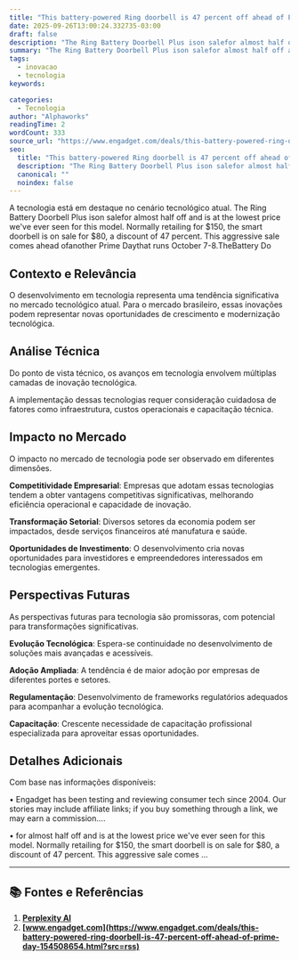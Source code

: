 ```yaml
---
title: "This battery-powered Ring doorbell is 47 percent off ahead of Prime Day"
date: 2025-09-26T13:00:24.332735-03:00
draft: false
description: "The Ring Battery Doorbell Plus ison salefor almost half off and is at the lowest price we've ever seen for this model. Normally retailing for $150, the smart..."
summary: "The Ring Battery Doorbell Plus ison salefor almost half off and is at the lowest price we've ever seen for this model. Normally retailing for $150, the smart..."
tags:
  - inovacao
  - tecnologia
keywords:

categories:
  - Tecnologia
author: "Alphaworks"
readingTime: 2
wordCount: 333
source_url: "https://www.engadget.com/deals/this-battery-powered-ring-doorbell-is-47-percent-off-ahead-of-prime-day-154508654.html?src=rss"
seo:
  title: "This battery-powered Ring doorbell is 47 percent off ahead of Prime Day"
  description: "The Ring Battery Doorbell Plus ison salefor almost half off and is at the lowest price we've ever seen for this model. Normally retailing for $150, the smart..."
  canonical: ""
  noindex: false
---
```


A tecnologia está em destaque no cenário tecnológico atual. The Ring Battery Doorbell Plus ison salefor almost half off and is at the lowest price we've ever seen for this model. Normally retailing for $150, the smart doorbell is on sale for $80, a discount of 47 percent. This aggressive sale comes ahead ofanother Prime Daythat runs October 7-8.TheBattery Do

## Contexto e Relevância

O desenvolvimento em tecnologia representa uma tendência significativa no mercado tecnológico atual. Para o mercado brasileiro, essas inovações podem representar novas oportunidades de crescimento e modernização tecnológica.
## Análise Técnica

Do ponto de vista técnico, os avanços em tecnologia envolvem múltiplas camadas de inovação tecnológica.



A implementação dessas tecnologias requer consideração cuidadosa de fatores como infraestrutura, custos operacionais e capacitação técnica.
## Impacto no Mercado

O impacto no mercado de tecnologia pode ser observado em diferentes dimensões.

**Competitividade Empresarial**: Empresas que adotam essas tecnologias tendem a obter vantagens competitivas significativas, melhorando eficiência operacional e capacidade de inovação.

**Transformação Setorial**: Diversos setores da economia podem ser impactados, desde serviços financeiros até manufatura e saúde.

**Oportunidades de Investimento**: O desenvolvimento cria novas oportunidades para investidores e empreendedores interessados em tecnologias emergentes.


## Perspectivas Futuras

As perspectivas futuras para tecnologia são promissoras, com potencial para transformações significativas.

**Evolução Tecnológica**: Espera-se continuidade no desenvolvimento de soluções mais avançadas e acessíveis.

**Adoção Ampliada**: A tendência é de maior adoção por empresas de diferentes portes e setores.

**Regulamentação**: Desenvolvimento de frameworks regulatórios adequados para acompanhar a evolução tecnológica.

**Capacitação**: Crescente necessidade de capacitação profissional especializada para aproveitar essas oportunidades.
## Detalhes Adicionais

Com base nas informações disponíveis:

• Engadget has been testing and reviewing consumer tech since 2004. Our stories may include affiliate links; if you buy something through a link, we may earn a commission....

• for almost half off and is at the lowest price we've ever seen for this model. Normally retailing for $150, the smart doorbell is on sale for $80, a discount of 47 percent. This aggressive sale comes ...



---

## 📚 Fontes e Referências

1. **[Perplexity AI](https://www.perplexity.ai/)**
2. **[www.engadget.com](https://www.engadget.com/deals/this-battery-powered-ring-doorbell-is-47-percent-off-ahead-of-prime-day-154508654.html?src=rss)**
